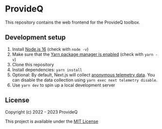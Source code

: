 # ProvideQ
This repository contains the web frontend for the ProvideQ toolbox. 

## Development setup
1. Install [Node.js 16](https://nodejs.org/) (check with `node -v`)
2. Make sure that the [Yarn package manager is enabled](https://yarnpkg.com/getting-started/install) (check with `yarn -v`)
3. Clone this repository
4. Install dependencies: `yarn install`
5. Optional:
   By default, Next.js will collect
   [anonymous telemetry data](https://nextjs.org/telemetry).
   You can disable the data collection using `yarn exec next telemetry disable`.
5. Use `yarn dev` to spin up a local development server

## License
Copyright (c) 2022 - 2023 ProvideQ

This project is available under the [MIT License](./LICENSE)
